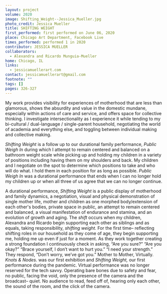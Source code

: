 ```yaml
---
layout: project
volume: 2020
image: Shifting_Weight--Jessica_Mueller.jpg
photo_credit: Jessica Mueller
title: SHIFTING WEIGHT
first_performed: first performed on June 06, 2020
place: Chicago Art Department, Facebook Live
times_performed: performed 1 in 2020
contributor: JESSICA MUELLER
collaborators:
  - Alexandra and Ricardo Munguia-Mueller
home: Chicago, IL
links:
  - jessicamuellerart.com
contact: jessicamuellerart@gmail.com
footnote: ""
tags: []
pages: 326-327
---
```


My work provides visibility for experiences of motherhood that are less than glamorous, shows the absurdity and value in the domestic mundane, especially within actions of care and service, and offers space for collective thinking. I investigate intersectionality as I experience it while tending to my bi-cultural / dual-language / single-parent household, negotiating the world of academia and everything else, and toggling between individual making and collective making.

_Shifting Weight_ is a follow up to our durational family performance, _Public Weigh In_ during which I attempt to remain centered and balanced on a bathroom weight scale while picking up and holding my children in a variety of positions including having them on my shoulders and back. My children and I negotiate on the spot to determine which positions to take and who will do what. I hold them in each position for as long as possible. _Public Weigh In_ was a durational performance that ends when I can no longer hold my children up or when all three of us agree that we can no longer continue.

A durational performance, _Shifting Weight_ is a public display of motherhood and family dynamics, a negotiation, visual and physical demonstration of single mother life, mother and children as one morphed body/extension of each other's bodies, private space in public, an attempt to remain centered and balanced, a visual manifestation of endurance and stamina, and an evolution of growth and aging. The _shift_ occurs when my children, Alexandra and Ricardo begin supporting each other as siblings and as equals, taking responsibility, _shifting weight._ For the first time– reflecting shifting roles in our household as they come of age, they begin supporting me, holding me up even if just for a moment. As they work together creating a strong foundation I continuously check in asking, “Are you sure?” “Are you okay?” “Brace yourself, I don’t want to hurt you.” “I need your strength.” They respond, “Don’t worry, we’ve got you.” Mother to Mother, Virtually. _Knots & Nodes._ was our first exhibition and _Shifting Weight,_ our first performance during the pandemic. Virtual performance was no longer reserved for the tech savvy. Operating bare bones due to safety and fear, no public, facing the void, only the presence of the camera and the broadcast– quiet. No audience to read, feed off of, hearing only each other, the sound of the room, and the click of the camera.
